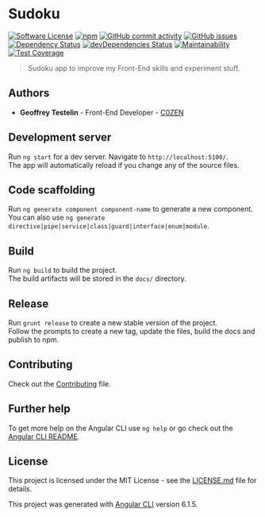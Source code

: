 # Sudoku
[![Software License][license-image]](LICENSE) [![npm][npm-image]](npm-url) [![GitHub commit activity][github-commits-image]](github-commits-url) [![GitHub issues][github-issues-image]](github-issues-url) [![Dependency Status][daviddm-image]][daviddm-url] [![devDependencies Status][daviddm-dev-image]][daviddm-dev-url] [![Maintainability][code-climate-maintainability-image]][code-climate-maintainability-url] [![Test Coverage][code-climate-coverage-image]][code-climate-coverage-url]
> Sudoku app to improve my Front-End skills and experiment stuff.

## Authors

* **Geoffrey Testelin** - Front-End Developer - [C0ZEN](https://github.com/C0ZEN)

## Development server

Run `ng start` for a dev server. Navigate to `http://localhost:5100/`.  
The app will automatically reload if you change any of the source files.

## Code scaffolding

Run `ng generate component component-name` to generate a new component.  
You can also use `ng generate directive|pipe|service|class|guard|interface|enum|module`.

## Build

Run `ng build` to build the project.  
The build artifacts will be stored in the `docs/` directory.

## Release

Run `grunt release` to create a new stable version of the project.  
Follow the prompts to create a new tag, update the files, build the docs and publish to npm.

## Contributing

Check out the [Contributing](CONTRIBUTING.md) file.

## Further help

To get more help on the Angular CLI use `ng help` or go check out the [Angular CLI README](https://github.com/angular/angular-cli/blob/master/README.md).

## License

This project is licensed under the MIT License - see the [LICENSE.md](LICENSE.md) file for details.

This project was generated with [Angular CLI](https://github.com/angular/angular-cli) version 6.1.5.

[license-image]: https://img.shields.io/badge/license-MIT-brightgreen.svg?style=flat-square
[npm-image]: https://img.shields.io/npm/v/c0zen-sudoku.svg?style=flat-square
[npm-url]: https://www.npmjs.com/package/c0zen-sudoku
[github-commits-image]: https://img.shields.io/github/commit-activity/y/c0zen/sudoku.svg?style=flat-square
[github-commits-url]: https://github.com/C0ZEN/sudoku/commits/develop
[github-issues-image]: https://img.shields.io/github/issues/c0zen/sudoku.svg?style=flat-square
[github-issues-url]: https://github.com/C0ZEN/sudoku/issues
[daviddm-image]: https://david-dm.org/C0ZEN/sudoku/status.svg?style=flat-square
[daviddm-url]: https://david-dm.org/C0ZEN/sudoku
[daviddm-dev-image]: https://david-dm.org/C0ZEN/sudoku/dev-status.svg?style=flat-square
[daviddm-dev-url]: https://david-dm.org/C0ZEN/sudoku?type=dev
[code-climate-maintainability-image]: https://api.codeclimate.com/v1/badges/59a52a286cd814af1edd/maintainability
[code-climate-maintainability-url]: https://codeclimate.com/github/C0ZEN/sudoku/maintainability
[code-climate-coverage-image]: https://api.codeclimate.com/v1/badges/59a52a286cd814af1edd/test_coverage
[code-climate-coverage-url]: https://codeclimate.com/github/C0ZEN/sudoku/test_coverage
